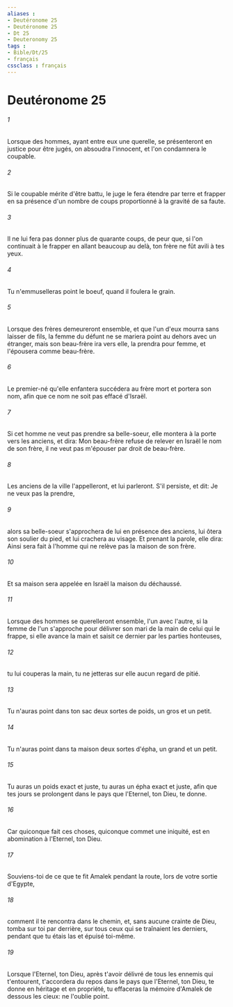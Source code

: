 ```yaml
---
aliases : 
- Deutéronome 25
- Deutéronome 25
- Dt 25
- Deuteronomy 25
tags : 
- Bible/Dt/25
- français
cssclass : français
---
```


# Deutéronome 25

###### 1
Lorsque des hommes, ayant entre eux une querelle, se présenteront en justice pour être jugés, on absoudra l'innocent, et l'on condamnera le coupable.
###### 2
Si le coupable mérite d'être battu, le juge le fera étendre par terre et frapper en sa présence d'un nombre de coups proportionné à la gravité de sa faute.
###### 3
Il ne lui fera pas donner plus de quarante coups, de peur que, si l'on continuait à le frapper en allant beaucoup au delà, ton frère ne fût avili à tes yeux.
###### 4
Tu n'emmuselleras point le boeuf, quand il foulera le grain.
###### 5
Lorsque des frères demeureront ensemble, et que l'un d'eux mourra sans laisser de fils, la femme du défunt ne se mariera point au dehors avec un étranger, mais son beau-frère ira vers elle, la prendra pour femme, et l'épousera comme beau-frère.
###### 6
Le premier-né qu'elle enfantera succédera au frère mort et portera son nom, afin que ce nom ne soit pas effacé d'Israël.
###### 7
Si cet homme ne veut pas prendre sa belle-soeur, elle montera à la porte vers les anciens, et dira: Mon beau-frère refuse de relever en Israël le nom de son frère, il ne veut pas m'épouser par droit de beau-frère.
###### 8
Les anciens de la ville l'appelleront, et lui parleront. S'il persiste, et dit: Je ne veux pas la prendre,
###### 9
alors sa belle-soeur s'approchera de lui en présence des anciens, lui ôtera son soulier du pied, et lui crachera au visage. Et prenant la parole, elle dira: Ainsi sera fait à l'homme qui ne relève pas la maison de son frère.
###### 10
Et sa maison sera appelée en Israël la maison du déchaussé.
###### 11
Lorsque des hommes se querelleront ensemble, l'un avec l'autre, si la femme de l'un s'approche pour délivrer son mari de la main de celui qui le frappe, si elle avance la main et saisit ce dernier par les parties honteuses,
###### 12
tu lui couperas la main, tu ne jetteras sur elle aucun regard de pitié.
###### 13
Tu n'auras point dans ton sac deux sortes de poids, un gros et un petit.
###### 14
Tu n'auras point dans ta maison deux sortes d'épha, un grand et un petit.
###### 15
Tu auras un poids exact et juste, tu auras un épha exact et juste, afin que tes jours se prolongent dans le pays que l'Eternel, ton Dieu, te donne.
###### 16
Car quiconque fait ces choses, quiconque commet une iniquité, est en abomination à l'Eternel, ton Dieu.
###### 17
Souviens-toi de ce que te fit Amalek pendant la route, lors de votre sortie d'Egypte,
###### 18
comment il te rencontra dans le chemin, et, sans aucune crainte de Dieu, tomba sur toi par derrière, sur tous ceux qui se traînaient les derniers, pendant que tu étais las et épuisé toi-même.
###### 19
Lorsque l'Eternel, ton Dieu, après t'avoir délivré de tous les ennemis qui t'entourent, t'accordera du repos dans le pays que l'Eternel, ton Dieu, te donne en héritage et en propriété, tu effaceras la mémoire d'Amalek de dessous les cieux: ne l'oublie point.
